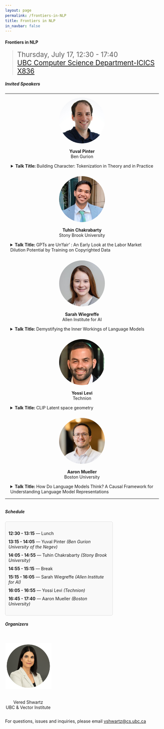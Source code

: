 ```yaml
---
layout: page
permalink: /frontiers-in-NLP
title: Frontiers in NLP
in_navbar: false
---
```


#### Frontiers in NLP

> <span style="font-size:1.6em;">Thursday, July 17, 12:30 - 17:40 </span> <br>
> <span style="font-size:1.6em;">[UBC Computer Science Department-ICICS X836]()</span> <br>


<h5> Invited Speakers </h5>

<table>
    <tr><td>

<div style="display: flex; flex-wrap: wrap; justify-content: space-around;">
<div style="text-align: center; margin: 10px;">
    <img src="/assets/img/frontiers-in-nlp/YuvalPinter.jpeg" alt="Yual Pinter" style="width: 150px; height: 150px; object-fit: cover; border-radius: 50%;">
    <p><strong>Yuval Pinter</strong><br>Ben Gurion <br></p>
    <details style="text-align:left">
      <summary><strong>Talk Title:</strong> Building Character: Tokenization in Theory and in Practice </summary>
      <p><strong>Abstract:</strong> The end-to-end nature of recent NLP models, most prominently large language models (LLMs), makes it hard for us to figure out how their individual processing steps are affected by properties of text and language, for example how they represent individual words in alignment with how humans perceive them and build utterances from the bottom up. We can find instances where models struggle with lexical changes in register, domain, or innovation, but the underlying mechanisms still mostly elude us. </br>In this talk, I will focus on the lexical and sub-lexical levels of LLM representations, challenging models with recognition of words and the processes they are formed through, looking at subword tokenization algorithms from the point of view of their downstream performance requirements and the challenges posed by different languages. I will present SaGe, a subword tokenizer that incorporates context into the vocabulary creation objective; BoundlessBPE, which allows breaking past the limits of regex pretokenization; and Splinter, a pre-tokenization algorithm that relinearizes Hebrew text to conform the concatenative tokenization pipeline with Semitic templatic morphology.</p>
      <p><strong>Bio:</strong> Yuval Pinter is a Senior Lecturer in the Department of Computer Science at Ben-Gurion University of the Negev, focusing on NLP as PI of the MeLeL lab. Yuval got his PhD at the Georgia Institute of Technology School of Interactive Computing as a Bloomberg Data Science PhD Fellow. Prior to this, he worked as a Research Engineer at Yahoo Labs and as a Computational Linguist at Ginger Software, and obtained an MA in Linguistics and a BSc in CS and Mathematics, both from Tel Aviv University.</p>
    </details>
  </div>
    </td></tr>
    <tr><td>
  <div style="text-align: center; margin: 10px;">
    <img src="/assets/img/frontiers-in-nlp/Tuhin-Chakrabarty.png" alt="Tuhin Chakrabarty" style="width: 150px; height: 150px; object-fit: cover; border-radius: 50%;">
    <p><strong>Tuhin Chakrabarty</strong><br>Stony Brook University</p>
    <details style="text-align:left">
      <summary><strong>Talk Title:</strong> GPTs are Un‘fair’ : An Early Look at the Labor Market Dilution Potential by Training on Copyrighted Data </summary>
      <p><strong>Abstract:</strong> Prior work on Generative AI and Copyright has primarily focused on memorization and verbatim regurgitation of copyrighted data that may or may not violate Fair Use. The fourth fair use factor instructs courts to inquire into the effect of the use upon the potential market for or value of the copyrighted work. While there's been compelling arguments in Copyright cases alongside few anecdotal evidences on how training AI on copyrighted books poses risk towards potential dilution of labor market, there has been no large scale data driven empirical research to support such claims.  To understand impact of AI on the Future of Creative Labor we conducted a large scale behavioral experiment where MFA candidates from top writing programs in the US were pitted against state of the art large language models. MFA candidates were compensated to reproduce an excerpt written by an award winning author using the authors distinctive style and voice based on a provided content. LLMs were then assigned to perform the same task under two treatment conditions— i) using the same long context, few shot prompts provided to MFAs ii) by fine-tuning on authors entire oeuvre. Through planned pairwise contrasts and blind assessments between treatment conditions we evaluated the resulting excerpts by both experts and lay readers recruited from Prolific who rate each pair on (i) overall writing quality and (ii) stylistic fidelity to the original author without knowing if a given text was human written or AI-generated. Our results reveal striking differences between AI approaches across lay readers and experts. Lay readers consistently preferred AI-generated excerpts over MFA-written ones regardless of the treatment condition. In contrast based on expert judgements, while in-context prompting produced excerpts were less favored than those written by MFA candidates,  excerpts generated by fine-tuned models surpassed MFAs. These findings empirically validate several commenters' assertions that fine-tuning requires distinct considerations under the first fair use factor. Equally concerning, analysis using Pangram (a state of art AI detection tool) revealed stark detectability contrasts. Few-shot AI-generated text was identified with 100% accuracy, while fine-tuned AI outputs achieved an alarmingly low 0% detection rate.  Fine-tuned models produce undetectable, high-quality outputs competing directly with human creators, potentially devaluing original work and undermining economic incentives copyright law protects. Additionally preference of AI generated text among lay readers is particularly significant as they represent the actual consumer. These results demonstrate compelling early evidence that unauthorized use of copyrighted data poses genuine threats to creative labor markets.</p>
      <p><strong>Bio:</strong> Tuhin Chakrabarty is  Assistant Professor at the Computer Science Department in Stony Brook University (SUNY). Prior to this he obtained his PhD from Columbia University where his research supported by an Amazon Fellowship and a NYTimes R&D fellowship.His research interests are broadly in AI, NLP and Human AI Interaction and his goal is to design and build reliable AI systems that can handle implicature and ambiguity, understand human behavior and are aligned with the requirements humans have from technology. His research often relies on knowledge, methods, and perspectives from multiple disciplines to address complex problems or questions that cannot be fully understood or solved within the boundaries of Computer Science. Tuhin's work has been covered in MIT Tech Review, Bloomberg, Washington Post and he has been the receipent of Best Paper Honorable Mention award at ACM CHI and more recently an Outstanding Position Paper award at ICML for his focus on building  prioritizing Human Centered AI.</p>
    </details>
  </div>
   </td></tr>
   <tr><td>
  <div style="text-align: center; margin: 10px;">
    <img src="/assets/img/frontiers-in-nlp/sarahwiegreffe.jpeg" alt="Sarah Wiegreffe" style="width: 150px; height: 150px; object-fit: cover; border-radius: 50%;">
    <p><strong>Sarah Wiegreffe</strong><br>Allen Institute for AI</p>
    <details style="text-align:left">
      <summary><strong>Talk Title:</strong> Demystifying the Inner Workings of Language Models </summary>
      <p><strong>Abstract:</strong> Large language models (LLMs) power a rapidly-growing and increasingly impactful suite of AI technologies. However, due to their scale and complexity, we lack a fundamental scientific understanding of much of LLMs’ behavior, even when they are open source. The “black-box” nature of LMs not only complicates model debugging and evaluation, but also limits trust and usability. In this talk, I will describe how my research on interpretability (i.e., understanding models’ inner workings) has answered key scientific questions about how models operate. I will then demonstrate how deeper insights into LLMs’ behavior enable both 1) targeted performance improvements and 2) the production of transparent, trustworthy explanations for human users.</p>
      <p><strong>Bio:</strong> Sarah Wiegreffe is a current postdoctoral researcher at the Allen Institute for AI (Ai2) and the University of Washington, and an incoming (starting in August) assistant professor of Computer Science at the University of Maryland. She has worked on the explainability and interpretability of neural networks for NLP since 2017, with a focus on understanding how language models make predictions in order to make them more transparent to human users. She has been honored as a 3-time Rising Star in EECS (2023), Machine Learning (2024), and Generative AI (2024). She received her PhD in Computer Science from Georgia Tech in 2022, during which time she interned at Google and Ai2 and won the Ai2 outstanding intern award. She frequently serves on conference program committees, receiving outstanding area chair awards at ACL 2023 and EMNLP 2024. Her website is https://sarahwie.github.io/.</p>
    </details>
    
  </div>
  </td></tr>
  <tr><td>
  <div style="text-align: center; margin: 10px;">
    <img src="/assets/img/frontiers-in-nlp/Yossi_Levi.jpg" alt="Yossi Levi" style="width: 150px; height: 150px; object-fit: cover; border-radius: 50%;">
    <p><strong>Yossi Levi</strong><br>Technion</p>
    <details style="text-align:left">
      <summary><strong>Talk Title:</strong> CLIP Latent space geometry </summary>
      <br><strong>Abstract:</strong> The talk covers two papers to be presented at ICML 2025. I will present our recent work analyzing the geometry of CLIP’s latent space from both geometric and probabilistic perspectives. We show that the embedding space is better characterized by two distinct, shifted ellipsoids, rather than a shared hypersphere. This finding challenges common assumptions about CLIP’s latent structure.</br>Building on this double-ellipsoid perspective, we introduce a new measure called conformity, which captures how closely a sample aligns with its modality mean. We observe that common concepts tend to align closely with the modality mean, while rare ones are significantly offset, suggesting a geometric analogue for the notion of concept commonality.</br>Finally, I will introduce Whitened CLIP (W-CLIP) — a simple, linear transformation of the latent space into an isotropic space. It enables the use of embedding norms as a surrogate for likelihood approximation. This approach supports a wide range of applications, including domain shift detection and the identification of generative artifacts.</p>
      <p><strong>Bio:</strong> Meir Yossef Levi (Yossi Levi) is in the final stages of his Ph.D. at the Technion, advised by Prof. Guy Gilboa, after receiving both his B.Sc. and M.Sc. in Electrical Engineering from the Technion. His research focuses on multimodal representation learning, with a particular interest in understanding the latent geometry of vision-language models and its implications. His recent work centers on CLIP, with two papers accepted to ICML 2025 on this topic. Prior to this, he studied robust classification in 3D vision, with publications at ICCV and 3DV.</p>
    </details>
  </div>
  </td></tr>
  <tr><td>
  <div style="text-align: center; margin: 10px;">
    <img src="/assets/img/frontiers-in-nlp/aaron-mueller.jpg" alt="Aaron Mueller" style="width: 150px; height: 150px; object-fit: cover; border-radius: 50%;">
    <p><strong>Aaron Mueller</strong><br>Boston University</p>
    <details style="text-align:left">
      <summary><strong>Talk Title:</strong> How Do Language Models Think? A Causal Framework for Understanding Language Model Representations</summary>
      <p><strong>Abstract:</strong> The goal of language model (LM) interpretability is to explain the behaviors of LMs in terms of their internal computations. Achieving this could enable us to predict LM behaviors on future examples, or to precisely steer or edit their behaviors.  However, current interpretability methods lack principled foundations; there is little consensus on what the most effective scientific abstractions are, or how to evaluate progress. This talk is guided by two questions: (i) What are the right terms and abstractions for describing the inner workings of a language model? (ii) How would we know when we’ve found the right abstraction? I will first present a causal framework for LM interpretability designed to address these questions. Building on this framework, I will then discuss the more practical problem of building a concrete evaluation standard for the field. I will present insights from our recent work on building a mechanistic interpretability benchmark, which enables systematic comparison of different approaches to understanding model mechanisms. I will conclude by discussing an underexplored open problem: the presence of non-human-like concepts in language models. I will briefly discuss how this complicates our ability to understand and validate mechanistic explanations, and discuss ongoing work focused on understanding when and why non-human-like concepts arise in LMs—and what we could do with them.</p>
      <p><strong>Bio:</strong> Aaron Mueller is an assistant professor in the Department of Computer Science at Boston University. His research centers on developing language modeling methods and evaluations inspired by causal and linguistic principles, and applying these for precise model control and improved efficiency. He completed a Ph.D. at Johns Hopkins University and was a Zuckerman postdoctoral fellow at Northeastern and the Technion. His work has been published in ML and NLP venues (such as ICLR, ACL, and EMNLP) and has won awards at TMLR and ACL. He has recently been featured in the New York Times (2023) and IEEE Spectrum (2024) as an organizer of the BabyLM Challenge.</p>
    </details>
  </div>
</div>
</td></tr>
</table>


<div style="display: flex; flex-wrap: wrap;">

  <!-- Schedule section -->
  <div style="width: 70%; padding-right: 20px;">
    <h5> Schedule </h5>
    <div style="border: 1px solid #ddd; padding: 10px; border-radius: 5px; background-color: #f9f9f9;">
      <ul style="list-style-type: none; padding: 0;">
        <li style="padding: 5px 0;"><strong>12:30 - 13:15</strong> &mdash; Lunch</li>
        <li style="padding: 5px 0;"><strong>13:15 - 14:05</strong> &mdash; Yuval Pinter <em>(Ben Gurion University of the Negev)</em></li>
        <li style="padding: 5px 0;"><strong>14:05 - 14:55</strong> &mdash; Tuhin Chakrabarty <em>(Stony Brook University)</em></li>
        <li style="padding: 5px 0;"><strong>14:55 - 15:15</strong> &mdash; Break</li>
        <li style="padding: 5px 0;"><strong>15:15 - 16:05</strong> &mdash; Sarah Wiegreffe <em>(Allen Institute for AI)</em></li>
        <li style="padding: 5px 0;"><strong>16:05 - 16:55</strong> &mdash; Yossi Levi <em>(Technion)</em></li>
        <li style="padding: 5px 0;"><strong>16:45 - 17:40</strong> &mdash; Aaron Mueller <em>(Boston University)</em></li>
      </ul>
    </div>
  </div>

  <!-- Organizers section -->
  <div style="width: 30%;">
    <h5> Organizers  </h5>
    <div style="display: flex; flex-direction: column; align-items: center;">
      <div style="text-align: center; margin-top: 30px;">
        <img src="/assets/img/frontiers-in-nlp/vered-shwartz.png" alt="Vered Shwartz" style="width: 150px; height: auto; ">
        <p><br>Vered Shwartz<br>UBC & Vector Institute</p>
      </div>
    </div>
  </div>

</div>


For questions, issues and inquiries, please email vshwartz@cs.ubc.ca
